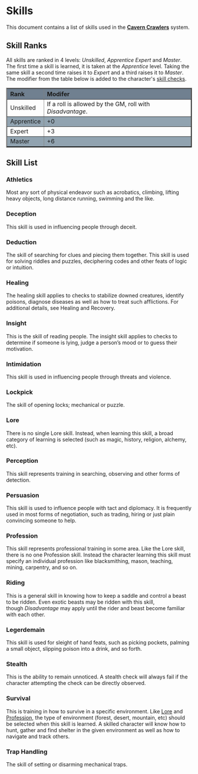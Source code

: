 # Skills
This document contains a list of skills used in the <ins>**Cavern Crawlers**</ins> system.

## Skill Ranks
All skills are ranked in 4 levels: *Unskilled*, *Apprentice* *Expert* and *Master*.  The first time a skill is learned, it is taken at the *Apprentice* level.  Taking the same skill a second time raises it to *Expert* and a third raises it to *Master*.  The modifier from the table below is added to the character's [skill checks](CoreRules.md#skilled%20check).

<table border=2>
    <tr style="background-color:#708090;">
        <th align="left"><b>Rank</b></th>
        <th align="left"><b>Modifer<b></th>
    </tr>
    <tr>
        <td align="left">Unskilled</td>
        <td align="left">If a roll is allowed by the GM, roll with <i>Disadvantage</i>.</td>
    </tr>
    <tr style="background-color:#91a3b0;">
        <td align="left">Apprentice</td>
        <td align="left">+0</td>
    </tr>
    <tr>
        <td align="left">Expert</td>
        <td align="left">+3</td>
    </tr>
    <tr style="background-color:#91a3b0;">
        <td align="left">Master</td>
        <td align="left">+6</td>
    </tr>
</table>

## Skill List
### Athletics
Most any sort of physical endeavor such as acrobatics, climbing, lifting heavy objects, long distance running, swimming and the like.

### Deception
This skill is used in influencing people through deceit.

### Deduction
The skill of searching for clues and piecing them together. This skill is used for solving riddles and puzzles, deciphering codes and other feats of logic or intuition.

### Healing
The healing skill applies to checks to stabilize downed creatures, identify poisons, diagnose diseases as well as how to treat such afflictions. For additional details, see Healing and Recovery.

### Insight
This is the skill of reading people. The insight skill applies to checks to determine if someone is lying, judge a person’s mood or to guess their motivation.

### Intimidation
This skill is used in influencing people through threats and violence.

### Lockpick
The skill of opening locks; mechanical or puzzle.

### Lore
There is no single Lore skill. Instead, when learning this skill, a broad category of learning is selected (such as magic, history, religion, alchemy, etc).

### Perception
This skill represents training in searching, observing and other forms of detection.

### Persuasion
This skill is used to influence people with tact and diplomacy. It is frequently used in most forms of negotiation, such as trading, hiring or just plain convincing someone to help.

### Profession
This skill represents professional training in some area. Like the Lore skill, there is no one Profession skill. Instead the character learning this skill must specify an individual profession like blacksmithing, mason, teaching, mining, carpentry, and so on.

### Riding
This is a general skill in knowing how to keep a saddle and control a beast to be ridden. Even exotic beasts may be ridden with this skill, though *Disadvantage* may apply until the rider and beast become familiar with each other.

### Legerdemain
This skill is used for sleight of hand feats, such as picking pockets, palming a small object, slipping poison into a drink, and so forth.

### Stealth
This is the ability to remain unnoticed. A stealth check will always fail if the character attempting the check can be directly observed.

### Survival
This is training in how to survive in a specific environment.  Like [Lore](#lore) and [Profession](#profession), the type of environment (forest, desert, mountain, etc) should be selected when this skill is learned. A skilled character will know how to hunt, gather and find shelter in the given environment as well as how to navigate and track others.

### Trap Handling
The skill of setting or disarming mechanical traps.